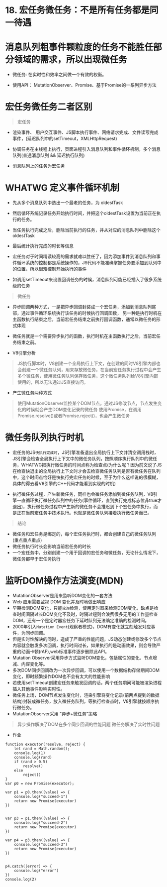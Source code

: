 # 18. 宏任务微任务：不是所有任务都是同一待遇

# 消息队列粗事件颗粒度的任务不能胜任部分领域的需求，所以出现微任务

- 微任务: 在实时性和效率之间做一个有效的权衡。

- 使用API： MutationObserver、Promise、基于Promise的一系列异步方法

# 宏任务微任务二者区别

> 宏任务

- 渲染事件、 用户交互事件、JS脚本执行事件、网络请求完成、文件读写完成事件，(延迟队列中的setTimeout，XMLHttpRequest)

- 协调任务在主线程上执行，页面进程引入消息队列和事件循环机制，多个消息队列(普通消息队列 && 延迟执行队列)

- 消息队列上的任务为宏任务

# WHATWG 定义事件循环机制

- 先从多个消息队列中选出一个最老的任务，为 oldestTask
- 然后循环系统记录任务开始执行时间，并把这个oldestTask设置为当前正在执行的任务。
- 当任务执行完成之后，删除当前执行的任务，并从对应的消息队列中删除这个oldestTask
- 最后统计执行完成的时长等信息

- 宏任务对于时间精读较高的需求就难以胜任了，因为添加事件到消息队列和事件循环系统的控制都是系统操作的，JS代码不能准确掌握任务要添加到队列中的位置，所以很难控制开始执行的事件

- 如调用setTimeout来设置回调任务的时候，消息队列可能已经插入了很多系统级的任务


> 微任务

- 异步回调两种方式，一是把异步回调封装成一个宏任务，添加到消息队列尾部，通过事件循环系统执行该任务的时候执行回调函数， 另一种是执行时机在主函数执行结束之后，当前宏任务结束之前执行回调函数，通常以微任务的形式体现

- 微任务就是一个需要异步执行的函数，执行时机在主函数执行之后，当前宏任务结束之前。

- V8引擎分析

> JS执行脚本时，V8创建一个全局执行上下文，在创建的同时V8引擎内部也会创建一个微任务队列，用来存放微任务，在当前宏任务执行过程中会产生多个微任务，使用微任务队列保存微任务，这个微任务队列给V8引擎内部使用的，所以无法通过JS直接访问。

- 产生微任务两种方式

> 使用MutationObserver监控某个DOM节点，通过JS修改节点，节点发生变化的时候就会产生DOM变化记录的微任务
> 使用Promise，在调用Promise.resolve()或者Promise.reject()，也会产生微任务

# 微任务队列执行时机

- 宏任务的JS`快执行完成时`，JS引擎准备退出全局执行上下文并清空调用栈时，JS引擎会检查全局执行上下文中的微任务队列，按照顺序执行队列中的微任务，WHATWG把执行微任务的时间点称为检查点(为什么呢？因为前文说了JS在检查快退出的全局执行上下文时才会去检查微任务队列是否有微任务在队列中，这个时间点恰好是快执行完宏任务的时候，至于为什么这样说的很模糊，具体的得去看V8引擎的C++代码才能看到实现的时机)

- 执行微任务过程，产生新微任务，同样也会微任务添加到微任务队列，V8引擎一直循环执行微任务队列中的任务(事件循环，直到执行完成标志位非true才退出)，执行微任务过程中产生新的微任务不会推迟到下个宏任务中执行，而是正在当前宏任务中技术执行。也就是微任务队列接着执行微任务而已。

> 结论

- 微任务和宏任务是绑定的，每个宏任务执行时，都会创建自己的微任务队列(重点重点重点)
- 微任务执行时长会影响当前宏任务的时长
- 一个宏任务中，分别创建一个用于回调的宏任务和微任务，无论什么情况下，微任务都早于宏任务执行

# 监听DOM操作方法演变(MDN)

- MutationObserver是用来监听DOM变化的一套方法
- Web 应用需要监视 DOM 变化并及时地做出响应
- 早期检测DOM变化，只能`轮询`检测，使用定时器来检测DOM变化，缺点是检查时间间隔过长DOM变化不及时，时隔过短则会浪费很多无用的工作量检查DOM，还有一个是定时器宏任务下延时队列无法确定准确的检测时间。
- 2000年引入`Mutation Event`(观察者模式)，DOM有变化就立刻触发对应事件，为同步回调。
- 但是实时性解决的同时，造成了严重的性能问题，JS动态创建或修改多个节点内容就会触发多次回调，执行时间过长，如果执行的是动画效果，则会导致严重的动画卡顿(rAF),web标准事件逐步删除此API。
- Mutation Observer采用异步方式监听DOM变化，包括属性的变化、节点增减、内容变化等。
- 多次DOM同步回调改为一次异步回调，可以使用一个数据结构存储期间DOM变化，即时频繁操作DOM也不会有太大的性能影响
- 若使用setTimeout创建宏任务来触发回调的话，两个任务期间可能被渲染进程插入其他事件影响实时性。
- 微任务上场，DOM节点发生变化时，渲染引擎将变化记录(前两点提到的数据结构)封装成微任务，放入微任务队列，等执行检查点时，V8引擎就按顺序执行微任务。
- MutationObserver采用 "异步+微任务"策略
> 异步操作解决了DOM在多个同步回调的性能问题
> 微任务解决了实时性问题

- 作业

```
function executor(resolve, reject) {
    let rand = Math.random();
    console.log(1)
    console.log(rand)
    if (rand > 0.5)
        resolve()
    else
        reject()
}
var p0 = new Promise(executor);
 
var p1 = p0.then((value) => {
    console.log("succeed-1")
    return new Promise(executor)
})
 
 
var p3 = p1.then((value) => {
    console.log("succeed-2")
    return new Promise(executor)
})
 
var p4 = p3.then((value) => {
    console.log("succeed-3")
    return new Promise(executor)
})
 
 
p4.catch((error) => {
    console.log("error")
})
console.log(2)
```